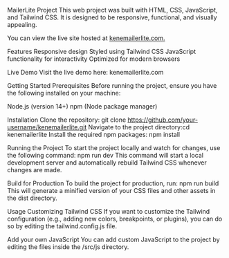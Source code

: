 MailerLite Project
This web project was built with HTML, CSS, JavaScript, and Tailwind CSS. 
It is designed to be responsive, functional, and visually appealing.

You can view the live site hosted at
[kenemailerlite.com.](https://kenemailerlite.netlify.app/)

Features
Responsive design
Styled using Tailwind CSS
JavaScript functionality for interactivity
Optimized for modern browsers

Live Demo
Visit the live demo here: kenemailerlite.com


Getting Started
Prerequisites
Before running the project, ensure you have the following installed on your machine:

Node.js (version 14+)
npm (Node package manager)

Installation
Clone the repository: git clone https://github.com/your-username/kenemailerlite.git
Navigate to the project directory:cd kenemailerlite
Install the required npm packages: npm install


Running the Project
To start the project locally and watch for changes, use the following command: npm run dev
This command will start a local development server and automatically rebuild Tailwind CSS whenever changes are made.

Build for Production
To build the project for production, run: npm run build
This will generate a minified version of your CSS files and other assets in the dist directory.

Usage
Customizing Tailwind CSS
If you want to customize the Tailwind configuration (e.g., adding new colors, breakpoints, or plugins), you can do so by editing the tailwind.config.js file.

Add your own JavaScript
You can add custom JavaScript to the project by editing the files inside the /src/js directory.



